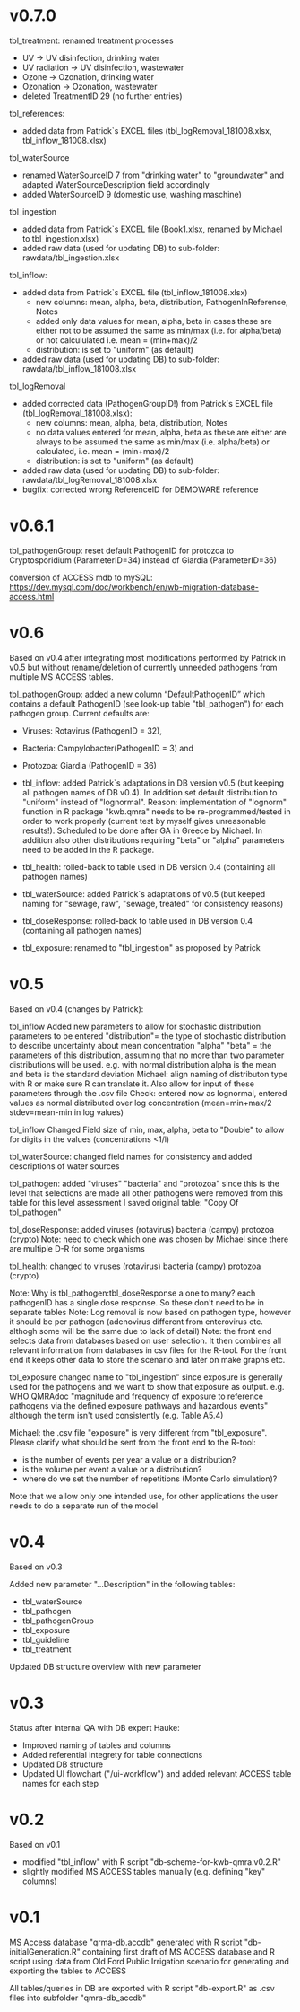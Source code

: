 # v0.7.0

tbl_treatment: renamed treatment processes
- UV ->  UV disinfection, drinking water
- UV radiation -> UV disinfection, wastewater
- Ozone -> Ozonation, drinking water
- Ozonation -> Ozonation, wastewater
- deleted TreatmentID 29 (no further entries) 


tbl_references: 
- added data from Patrick`s EXCEL files (tbl_logRemoval_181008.xlsx, 
tbl_inflow_181008.xlsx) 

tbl_waterSource
- renamed WaterSourceID 7 from "drinking water" to "groundwater" and adapted 
WaterSourceDescription field accordingly
- added WaterSourceID 9 (domestic use, washing maschine)

tbl_ingestion
- added data from Patrick`s EXCEL file (Book1.xlsx, renamed by Michael to 
tbl_ingestion.xlsx)
- added raw data (used for updating DB) to sub-folder: rawdata/tbl_ingestion.xlsx


tbl_inflow: 
- added data from Patrick`s EXCEL file (tbl_inflow_181008.xlsx)
   + new columns: mean, alpha, beta, distribution, PathogenInReference,	Notes
   + added only data values for mean, alpha, beta in cases these are either not 
   to be assumed the same as min/max (i.e. for alpha/beta) or not calcululated
   i.e. mean = (min+max)/2
   + distribution: is set to "uniform" (as default)
- added raw data (used for updating DB) to sub-folder: rawdata/tbl_inflow_181008.xlsx


tbl_logRemoval
- added corrected data (PathogenGroupID!) from Patrick`s EXCEL file 
  (tbl_logRemoval_181008.xlsx):
   + new columns: mean, alpha, beta, distribution, Notes
   + no data values entered for mean, alpha, beta as these are either are always 
   to be assumed the same as min/max (i.e. alpha/beta) or calculated, i.e. 
   mean = (min+max)/2
   + distribution: is set to "uniform" (as default)
- added raw data (used for updating DB) to sub-folder: rawdata/tbl_logRemoval_181008.xlsx
- bugfix: corrected wrong ReferenceID for DEMOWARE reference 


# v0.6.1

tbl_pathogenGroup: reset default PathogenID for protozoa to Cryptosporidium (ParameterID=34) instead of Giardia (ParameterID=36) 

conversion of ACCESS mdb to mySQL: https://dev.mysql.com/doc/workbench/en/wb-migration-database-access.html

# v0.6

Based on v0.4 after integrating most modifications performed by Patrick in v0.5 but without rename/deletion of 
currently unneeded pathogens from multiple MS ACCESS tables. 

tbl_pathogenGroup: added a new column “DefaultPathogenID” which contains a default PathogenID (see look-up 
table "tbl_pathogen") for each pathogen group. Current defaults are: 
- Viruses: Rotavirus (PathogenID = 32), 
- Bacteria: Campylobacter(PathogenID = 3) and 
- Protozoa: Giardia (PathogenID = 36)

- tbl_inflow: added Patrick`s adaptations in DB version v0.5 (but keeping all pathogen names of DB v0.4). 
In addition set default distribution to "uniform" instead of "lognormal". Reason: implementation of 
"lognorm" function in R package "kwb.qmra" needs to be re-programmed/tested in order to work properly 
(current test by myself gives unreasonable results!). Scheduled to be done after GA in Greece by Michael.
In addition also other distributions requiring "beta" or "alpha" parameters need to be added in the R 
package.
- tbl_health: rolled-back to table used in DB version 0.4 (containing all pathogen names)
- tbl_waterSource: added Patrick`s adaptations of v0.5 (but keeped naming for "sewage, raw", "sewage, treated"
for consistency reasons)
- tbl_doseResponse: rolled-back to table used in DB version 0.4 (containing all pathogen names)
- tbl_exposure: renamed to "tbl_ingestion" as proposed by Patrick


# v0.5

Based on v0.4 (changes by Patrick):

tbl_inflow Added new parameters to allow for stochastic distribution parameters to be entered
"distribution"= the type of stochastic distribution to describe uncertainty about mean concentration
"alpha" "beta" = the parameters of this distribution, assuming that no more than two parameter distributions will be used. e.g. with normal distribution alpha is the mean and beta is the standard deviation
Michael: align naming of distributon type with R or make sure R can translate it. Also allow for input of these parameters through the .csv file
Check: entered now as lognormal, entered values as normal distributed over log concentration (mean=min+max/2 stdev=mean-min in log values)

tbl_inflow Changed Field size of min, max, alpha, beta to "Double" to allow for digits in the values (concentrations <1/l)

tbl_waterSource: changed field names for consistency and added descriptions of water sources 

tbl_pathogen: added "viruses" "bacteria" and "protozoa" since this is the level that selections are made
all other pathogens were removed from this table for this level assessment
I saved original table: "Copy Of tbl_pathogen"

tbl_doseResponse: added viruses (rotavirus) bacteria (campy) protozoa (crypto) 
Note: need to check which one was chosen by Michael since there are multiple D-R for some organisms

tbl_health: changed to viruses (rotavirus) bacteria (campy) protozoa (crypto)

Note: Why is tbl_pathogen:tbl_doseResponse a one to many? each pathogenID has a single dose response. So these don't need to be in separate tables
Note: Log removal is now based on pathogen type, however it should be per pathogen (adenovirus different from enterovirus etc. althogh some will be the same due to lack of detail)
Note: the front end selects data from databases based on user selection. It then combines all relevant information from databases in csv files for the R-tool. For the front end it keeps other data to store the scenario and later on make graphs etc.

tbl_exposure changed name to "tbl_ingestion" since exposure is generally used for the pathogens and we want to show that exposure as output. e.g. WHO QMRAdoc "magnitude and frequency of exposure to reference pathogens via the defined exposure pathways and hazardous
events" although the term isn't used consistently (e.g. Table A5.4)

Michael: the .csv file "exposure" is very different from "tbl_exposure". Please clarify what should be sent from the front end to the R-tool:
- is the number of events per year a value or a distribution?
- is the volume per event a value or a distribution?
- where do we set the number of repetitions (Monte Carlo simulation)?


Note that we allow only one intended use, for other applications the user needs to do a separate run of the model


# v0.4

Based on v0.3

Added new parameter "...Description" in the following tables:
- tbl_waterSource
- tbl_pathogen
- tbl_pathogenGroup
- tbl_exposure 
- tbl_guideline
- tbl_treatment


Updated DB structure overview with new parameter


# v0.3

Status after internal QA with DB expert Hauke:
- Improved naming of tables and columns
- Added referential integrety for table connections
- Updated DB structure 
- Updated UI flowchart ("/ui-workflow") and added relevant 
ACCESS table names for each step

# v0.2

Based on v0.1
- modified "tbl_inflow" with R script "db-scheme-for-kwb-qmra.v0.2.R"
- slightly modified MS ACCESS tables manually (e.g. defining "key" columns)

# v0.1

MS Access database "qrma-db.accdb" generated with R script "db-initialGeneration.R"
containing first draft of MS ACCESS database and R script using data from Old Ford 
Public Irrigation scenario for generating and exporting the tables to ACCESS

All tables/queries in DB are exported with R script "db-export.R" as .csv files 
into subfolder "qmra-db_accdb"
